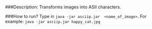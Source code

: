 ###Description:
Transforms images into ASII characters.

###How to run?
Type in `java -jar asciip.jar  <name_of_image>`.
For example: `java -jar asciip.jar happy_cat.jpg`

